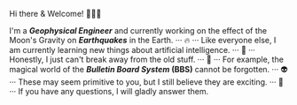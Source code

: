 Hi there & Welcome! :clap::clap::clap:

I'm a <i><b>Geophysical Engineer</b></i> and currently working on the effect of the Moon's Gravity on <i><b>Earthquakes</b></i> in the Earth. ··· :fire: ··· Like everyone else, I am currently learning new things about artificial intelligence. ··· :ghost: ··· Honestly, I just can't break away from the old stuff. ··· :space_invader: ··· For example, the magical world of the <i><b>Bulletin Board System</i> (BBS)</b> cannot be forgotten. ··· :alien: ··· These may seem primitive to you, but I still believe they are exciting. ··· :thought_balloon: ··· If you have any questions, I will gladly answer them.


<!---
nordy/nordy is a ✨ special ✨ repository because its `README.md` (this file) appears on your GitHub profile.
You can click the Preview link to take a look at your changes.
--->
